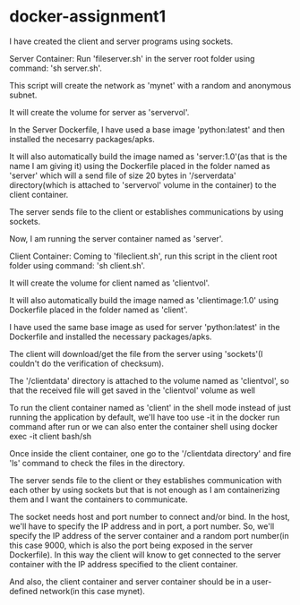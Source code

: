 # docker-assignment1

I have created the client and server programs using sockets.

Server Container:
Run 'fileserver.sh' in the server root folder using command: 'sh server.sh'.

This script will create the network as 'mynet' with a random and anonymous subnet.

It will create the volume for server as 'servervol'.

In the Server Dockerfile, I have used a base image 'python:latest' and then installed the necesarry packages/apks.

It will also automatically build the image named as 'server:1.0'(as that is the name I am giving it) using the Dockerfile placed in the folder named as 'server' which will a send  file of size 20 bytes in '/serverdata' directory(which is attached to 'servervol' volume in the container) to the client container.

The server sends file to the client or establishes communications by using sockets.

Now, I am running the server container named as 'server'.

Client Container:
Coming to 'fileclient.sh', run this script in the client root folder using command: 'sh client.sh'.

It will create the volume for client named as 'clientvol'.

It will also automatically build the image named as 'clientimage:1.0' using Dockerfile placed in the folder named as 'client'.

I have used the same base image as used for server 'python:latest' in the Dockerfile and installed the necessary packages/apks.

The client will download/get the file from the server using 'sockets'(I couldn't do the verification of checksum).

The '/clientdata' directory is attached to the volume named as 'clientvol', so that the received file will get saved in the 'clientvol' volume as well

To run the client container named as 'client' in the shell mode instead of just running the application by default, we'll have too use -it in the docker run command after run or we can also enter the container shell using docker exec -it client bash/sh

Once inside the client container, one go to the '/clientdata directory' and fire 'ls' command to check the files in the directory.


The server sends file to the client or they establishes communication with each other by using sockets but that is not enough as I am containerizing them and I want the containers to communicate.

The socket needs host and port number to connect and/or bind. In the host, we'll have to specify the IP address and in port, a port number. So, we'll specify the IP address of the server container and a random port number(in this case 9000, which is also the port being exposed in the server Dockerfile). In this way the client will know to get connected to the server container with the IP address specified to the client container.

And also, the client container and server container should be in a user-defined network(in this case mynet).
